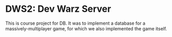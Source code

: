 # DWS2: Dev Warz Server 
This is course project for DB. It was to implement a database for a massively-multiplayer game, 
for which we also implemented the game itself.
